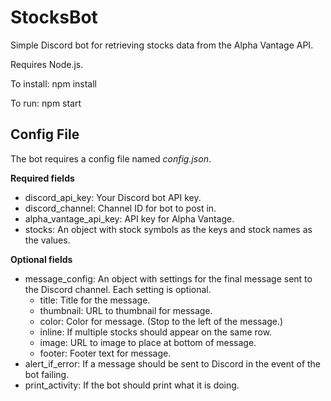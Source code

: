 # StocksBot
Simple Discord bot for retrieving stocks data from the Alpha Vantage API.

Requires Node.js.

To install: npm install

To run: npm start

## Config File
The bot requires a config file named *config.json*.

**Required fields**
- discord_api_key: Your Discord bot API key.
- discord_channel: Channel ID for bot to post in.
- alpha_vantage_api_key: API key for Alpha Vantage.
- stocks: An object with stock symbols as the keys and stock names as the values.

**Optional fields**
- message_config: An object with settings for the final message sent to the Discord channel. Each setting is optional.
  - title: Title for the message.
  - thumbnail: URL to thumbnail for message.
  - color: Color for message. (Stop to the left of the message.)
  - inline: If multiple stocks should appear on the same row.
  - image: URL to image to place at bottom of message.
  - footer: Footer text for message.
- alert_if_error: If a message should be sent to Discord in the event of the bot failing.
- print_activity: If the bot should print what it is doing.
